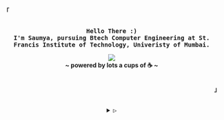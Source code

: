 <p align="left"><strong><samp>「</samp></strong></p>
<p align="center">
  <samp><br>
    <b>
      Hello There :)
      <br>
      I'm Saumya, pursuing Btech Computer Engineering at St. Francis Institute of Technology, Univeristy of Mumbai.
    </b>
    <br>
    <p align="center">
    <img
    src="https://readme-typing-svg.herokuapp.com?font=Fira+Code&weight=150&size=14&pause=1000&color=924155&background=FFFFFF00&center=true&vCenter=true&random=false&width=435&lines=I'm+interested+in+Data+Science%2C+Web+Development+%26+AWS."
      </p>
      <br>
      <b>
        ~ powered by lots a cups of ☕️ ~
      </b>
      <br>
  </samp>
  <br>
</p>
<p align="right"><strong><samp>」</samp></strong></p>

<br>

<details align="center">
  <summary><samp>&#9655;</samp></summary>
  <h2></h2><br>

  <!-- Contact Me -->
  <p align="center">
    <samp>
      [<a href="https://www.linkedin.com/in/ssaumz/" target="_blank">linkedin</a>]
      [<a href="mailto:saumya.poojarii7@gmail.com" target="_blank">e-mail</a>]
    </samp>
  </p><br>
